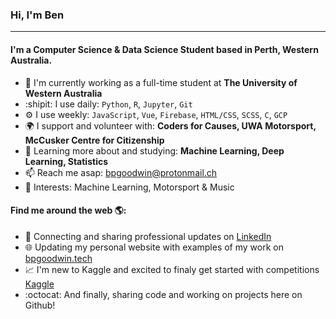 ### Hi, I'm Ben
---

#### I'm a Computer Science & Data Science Student based in Perth, Western Australia.

- 🏢  I'm currently working as a full-time student at **The University of Western Australia**
- :shipit:  I use daily: `Python`, `R`, `Jupyter`, `Git`
- ⚙️  I use weekly: `JavaScript`, `Vue`, `Firebase`, `HTML/CSS`, `SCSS`, `C`, `GCP`
- 🌍 I support and volunteer with: **Coders for Causes, UWA Motorsport, McCusker Centre for Citizenship**
- 🌱 Learning more about and studying: **Machine Learning, Deep Learning, Statistics**
- 📫 Reach me asap: bpgoodwin@protonmail.ch
- :checkered_flag: Interests: Machine Learning, Motorsport & Music

#### Find me around the web 🌎:

- 💼 Connecting and sharing professional updates on <a href="https://www.linkedin.com/in/bpgood/">LinkedIn</a>
- 🌐 Updating my personal website with examples of my work on <a href="https://bpgoodwin.tech">bpgoodwin.tech</a>
- :chart_with_upwards_trend: I'm new to Kaggle and excited to finaly get started with competitions <a href="https://www.kaggle.com/bpgoodwin">Kaggle</a>
- :octocat: And finally, sharing code and working on projects here on Github!


<!--
![My github stats](https://github-readme-stats.vercel.app/api?username=bpgoodwin&show_icons=true)
-->
